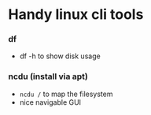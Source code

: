# Handy linux cli tools

### df
- df -h to show disk usage

### ncdu (install via apt)
- ```ncdu /``` to map the filesystem
- nice navigable GUI 